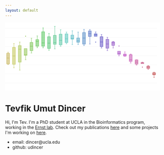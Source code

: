 ```yaml
---
layout: default
---
```


![](assets/boxplots.png)

# Tevfik Umut Dincer

Hi, I'm Tev. I'm a PhD student at UCLA in the Bioinformatics program, working in the [Ernst lab](http://www.biolchem.ucla.edu/labs/ernst/). Check out my publications [here](http://www.ncbi.nlm.nih.gov/pubmed/?term=umut+dincer) and some projects I'm working on [here](https://github.com/udincer).

- email: <span style="unicode-bidi:bidi-override; direction: rtl;"> ude.alcu<span style="display:none">hello@there.com</span>@recnid </span>
- github: udincer
